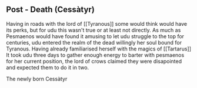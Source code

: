 ## Post - Death (Cessàtyr)
Having in roads with the lord of [[Tyranous]] some would think would have its perks, but for udu this wasn't true or at least not directly. As much as Pesmaenos would have found it amusing to let udu struggle to the top for centuries, udu entered the realm of the dead willingly her soul bound for Tyranous. Having already familiarised herself with the magics of [[Tartarus]] It took udu three days to gather enough energy to barter with pesmaenos for her current position, the lord of crows claimed they were disapointed and expected them to do it in two.

The newly born Cessàtyr
